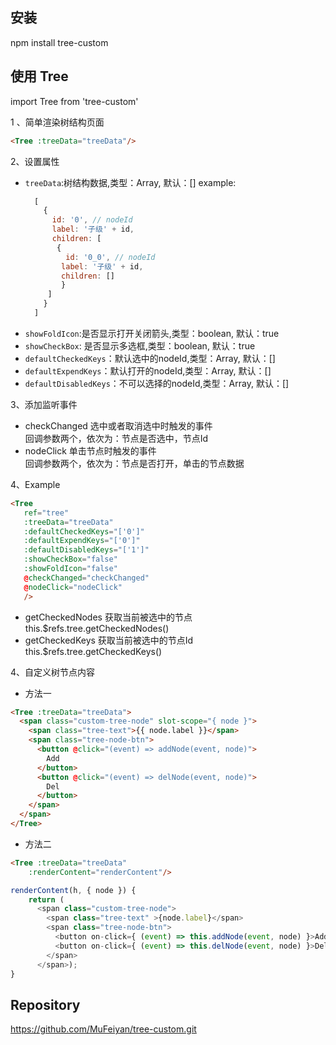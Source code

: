## 安装
npm install tree-custom

## 使用 Tree

import Tree from 'tree-custom'

1 、简单渲染树结构页面<br>
```html
<Tree :treeData="treeData"/>
```

2、设置属性<br>
 - `treeData`:树结构数据,类型：Array, 默认：[]
    example:
    ```js
      [
        {
          id: '0', // nodeId
          label: '子级' + id,
          children: [
           {
             id: '0_0', // nodeId
            label: '子级' + id,
            children: []
            }
         ]
        }
      ]
 - `showFoldIcon`:是否显示打开关闭箭头,类型：boolean, 默认：true
 - `showCheckBox`: 是否显示多选框,类型：boolean, 默认：true
 - `defaultCheckedKeys`：默认选中的nodeId,类型：Array, 默认：[]
 - `defaultExpendKeys`：默认打开的nodeId,类型：Array, 默认：[]
 - `defaultDisabledKeys`：不可以选择的nodeId,类型：Array, 默认：[]

3、添加监听事件

 - checkChanged 选中或者取消选中时触发的事件 <br>
  回调参数两个，依次为：节点是否选中，节点Id
 - nodeClick 单击节点时触发的事件 <br>
  回调参数两个，依次为：节点是否打开，单击的节点数据

4、Example
```html
<Tree
   ref="tree"
   :treeData="treeData"
   :defaultCheckedKeys="['0']"
   :defaultExpendKeys="['0']"
   :defaultDisabledKeys="['1']"
   :showCheckBox="false"
   :showFoldIcon="false"
   @checkChanged="checkChanged"
   @nodeClick="nodeClick"
   />
```
  - getCheckedNodes 获取当前被选中的节点 <br>
  this.$refs.tree.getCheckedNodes()
  - getCheckedKeys 获取当前被选中的节点Id <br>
  this.$refs.tree.getCheckedKeys()
  
4、自定义树节点内容
- 方法一
```html
<Tree :treeData="treeData">
  <span class="custom-tree-node" slot-scope="{ node }">
    <span class="tree-text">{{ node.label }}</span>
    <span class="tree-node-btn">
      <button @click="(event) => addNode(event, node)">
        Add
      </button>
      <button @click="(event) => delNode(event, node)">
        Del
      </button>
    </span>
  </span>
</Tree>
```

- 方法二
```html
<Tree :treeData="treeData"
    :renderContent="renderContent"/>
```
```js
renderContent(h, { node }) {
    return (
      <span class="custom-tree-node">
        <span class="tree-text" >{node.label}</span>
        <span class="tree-node-btn">
          <button on-click={ (event) => this.addNode(event, node) }>Add</button>
          <button on-click={ (event) => this.delNode(event, node) }>Del</button>
        </span>
      </span>);
}
```
## Repository
https://github.com/MuFeiyan/tree-custom.git